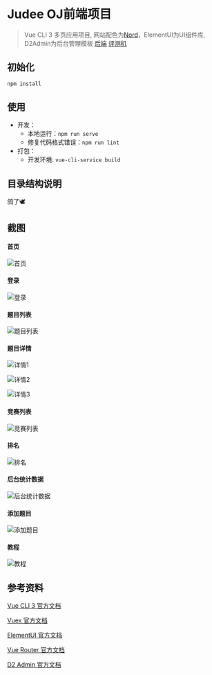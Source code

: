 # Judee OJ前端项目
> Vue CLI 3 多页应用项目, 网站配色为[Nord](https://www.nordtheme.com/)，ElementUI为UI组件库, D2Admin为后台管理模板
[后端](https://github.com/darkliang/JudeeBE)
[评测机](https://github.com/wht-github/JudeeJudger)

## 初始化
```bash
npm install
```

## 使用
* 开发：
    * 本地运行：`npm run serve`  
    * 修复代码格式错误：`npm run lint`
* 打包：
    * 开发环境: `vue-cli-service build`
    
## 目录结构说明

鸽了🕊

## 截图

#### 首页

![首页](./screenshots/Home.jpg)

#### 登录

![登录](./screenshots/Login.jpg)

#### 题目列表

![题目列表](./screenshots/Problems.jpg)

#### 题目详情

![详情1](./screenshots/ProblemDetail.jpg)

![详情2](./screenshots/ProblemEditor.jpg)

![详情3](./screenshots/ProblemStatistics.png)

#### 竞赛列表

![竞赛列表](./screenshots/ContestList.png)

#### 排名

![排名](./screenshots/Rank.png)

#### 后台统计数据

![后台统计数据](./screenshots/Statistics.png)

#### 添加题目

![添加题目](./screenshots/AddProblem.jpg)

#### 教程

![教程](./screenshots/Tutorial.jpg)

## 参考资料

[Vue CLI 3 官方文档](https://cli.vuejs.org/zh/)

[Vuex 官方文档](https://vuex.vuejs.org/zh/)

[ElementUI 官方文档](https://element.eleme.cn/#/zh-CN/)

[Vue Router 官方文档](https://router.vuejs.org/zh/)

[D2 Admin 官方文档](https://fairyever.com/d2-admin/doc/zh/)
